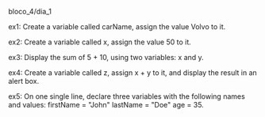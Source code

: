 bloco_4/dia_1

ex1: Create a variable called carName, assign the value Volvo to it.

ex2: Create a variable called x, assign the value 50 to it.

ex3: Display the sum of 5 + 10, using two variables: x and y.

ex4: Create a variable called z, assign x + y to it, and display the result in an alert box.

ex5: On one single line, declare three variables with the following names and values: firstName = "John" lastName = "Doe" age = 35.
